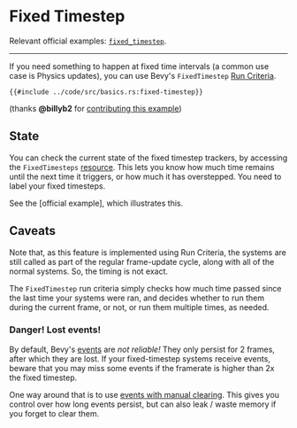 # Fixed Timestep

Relevant official examples:
[`fixed_timestep`](https://github.com/bevyengine/bevy/blob/latest/examples/ecs/fixed_timestep.rs).

---

If you need something to happen at fixed time intervals (a common
use case is Physics updates), you can use Bevy's `FixedTimestep`
[Run Criteria](../programming/run-criteria.md).

```rust,no_run,noplayground
{{#include ../code/src/basics.rs:fixed-timestep}}
```

(thanks **@billyb2** for [contributing this example](https://github.com/bevy-cheatbook/bevy-cheatbook/pull/64))

## State

You can check the current state of the fixed timestep trackers, by accessing
the `FixedTimesteps` [resource](../programming/res.md). This lets you know
how much time remains until the next time it triggers, or how much it has
overstepped. You need to label your fixed timesteps.

See the [official example], which illustrates this.

## Caveats

Note that, as this feature is implemented using Run Criteria, the systems
are still called as part of the regular frame-update cycle, along with all
of the normal systems. So, the timing is not exact.

The `FixedTimestep` run criteria simply checks how much time passed since the
last time your systems were ran, and decides whether to run them during the
current frame, or not, or run them multiple times, as needed.

### **Danger!** Lost events!

By default, Bevy's [events](../programming/events.md) are *not reliable!* They
only persist for 2 frames, after which they are lost. If your fixed-timestep
systems receive events, beware that you may miss some events if the framerate
is higher than 2x the fixed timestep.

One way around that is to use [events with manual
clearing](../patterns/manual-event-clear.md). This gives you control over
how long events persist, but can also leak / waste memory if you forget to
clear them.
